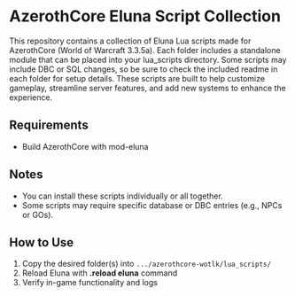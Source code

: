 # AzerothCore Eluna Script Collection

This repository contains a collection of Eluna Lua scripts made for AzerothCore (World of Warcraft 3.3.5a).
Each folder includes a standalone module that can be placed into your lua_scripts directory.
Some scripts may include DBC or SQL changes, so be sure to check the included readme in each folder for setup details.
These scripts are built to help customize gameplay, streamline server features, and add new systems to enhance the experience.

## Requirements

- Build AzerothCore with mod-eluna


## Notes

- You can install these scripts individually or all together.
- Some scripts may require specific database or DBC entries (e.g., NPCs or GOs).



## How to Use

1. Copy the desired folder(s) into `.../azerothcore-wotlk/lua_scripts/`
2. Reload Eluna with **.reload eluna** command
3. Verify in-game functionality and logs



